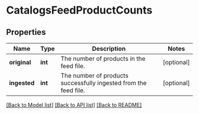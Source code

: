 # CatalogsFeedProductCounts

## Properties
Name | Type | Description | Notes
------------ | ------------- | ------------- | -------------
**original** | **int** | The number of products in the feed file. | [optional] 
**ingested** | **int** | The number of products successfully ingested from the feed file. | [optional] 

[[Back to Model list]](../README.md#documentation-for-models) [[Back to API list]](../README.md#documentation-for-api-endpoints) [[Back to README]](../README.md)


